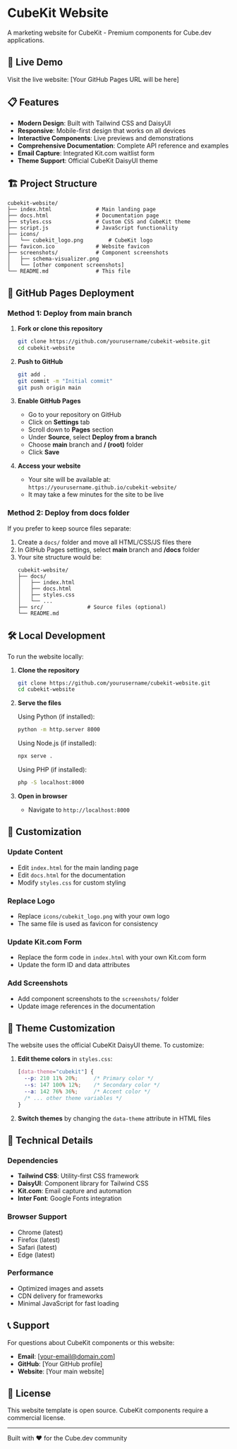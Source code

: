 # CubeKit Website

A marketing website for CubeKit - Premium components for Cube.dev applications.

## 🚀 Live Demo

Visit the live website: [Your GitHub Pages URL will be here]

## 📋 Features

- **Modern Design**: Built with Tailwind CSS and DaisyUI
- **Responsive**: Mobile-first design that works on all devices
- **Interactive Components**: Live previews and demonstrations
- **Comprehensive Documentation**: Complete API reference and examples
- **Email Capture**: Integrated Kit.com waitlist form
- **Theme Support**: Official CubeKit DaisyUI theme

## 🏗️ Project Structure

```
cubekit-website/
├── index.html              # Main landing page
├── docs.html               # Documentation page
├── styles.css              # Custom CSS and CubeKit theme
├── script.js               # JavaScript functionality
├── icons/
│   └── cubekit_logo.png        # CubeKit logo
├── favicon.ico             # Website favicon
├── screenshots/            # Component screenshots
│   ├── schema-visualizer.png
│   └── [other component screenshots]
└── README.md               # This file
```

## 🚀 GitHub Pages Deployment

### Method 1: Deploy from main branch

1. **Fork or clone this repository**
   ```bash
   git clone https://github.com/yourusername/cubekit-website.git
   cd cubekit-website
   ```

2. **Push to GitHub**
   ```bash
   git add .
   git commit -m "Initial commit"
   git push origin main
   ```

3. **Enable GitHub Pages**
   - Go to your repository on GitHub
   - Click on **Settings** tab
   - Scroll down to **Pages** section
   - Under **Source**, select **Deploy from a branch**
   - Choose **main** branch and **/ (root)** folder
   - Click **Save**

4. **Access your website**
   - Your site will be available at: `https://yourusername.github.io/cubekit-website/`
   - It may take a few minutes for the site to be live

### Method 2: Deploy from docs folder

If you prefer to keep source files separate:

1. Create a `docs/` folder and move all HTML/CSS/JS files there
2. In GitHub Pages settings, select **main** branch and **/docs** folder
3. Your site structure would be:
   ```
   cubekit-website/
   ├── docs/
   │   ├── index.html
   │   ├── docs.html
   │   ├── styles.css
   │   └── ...
   ├── src/              # Source files (optional)
   └── README.md
   ```

## 🛠️ Local Development

To run the website locally:

1. **Clone the repository**
   ```bash
   git clone https://github.com/yourusername/cubekit-website.git
   cd cubekit-website
   ```

2. **Serve the files**
   
   Using Python (if installed):
   ```bash
   python -m http.server 8000
   ```
   
   Using Node.js (if installed):
   ```bash
   npx serve .
   ```
   
   Using PHP (if installed):
   ```bash
   php -S localhost:8000
   ```

3. **Open in browser**
   - Navigate to `http://localhost:8000`

## 📝 Customization

### Update Content
- Edit `index.html` for the main landing page
- Edit `docs.html` for the documentation
- Modify `styles.css` for custom styling

### Replace Logo
- Replace `icons/cubekit_logo.png` with your own logo
- The same file is used as favicon for consistency

### Update Kit.com Form
- Replace the form code in `index.html` with your own Kit.com form
- Update the form ID and data attributes

### Add Screenshots
- Add component screenshots to the `screenshots/` folder
- Update image references in the documentation

## 🎨 Theme Customization

The website uses the official CubeKit DaisyUI theme. To customize:

1. **Edit theme colors** in `styles.css`:
   ```css
   [data-theme="cubekit"] {
     --p: 210 11% 20%;     /* Primary color */
     --s: 147 100% 12%;    /* Secondary color */
     --a: 142 76% 36%;     /* Accent color */
     /* ... other theme variables */
   }
   ```

2. **Switch themes** by changing the `data-theme` attribute in HTML files

## 🔧 Technical Details

### Dependencies
- **Tailwind CSS**: Utility-first CSS framework
- **DaisyUI**: Component library for Tailwind CSS
- **Kit.com**: Email capture and automation
- **Inter Font**: Google Fonts integration

### Browser Support
- Chrome (latest)
- Firefox (latest)
- Safari (latest)
- Edge (latest)

### Performance
- Optimized images and assets
- CDN delivery for frameworks
- Minimal JavaScript for fast loading

## 📞 Support

For questions about CubeKit components or this website:

- **Email**: [your-email@domain.com]
- **GitHub**: [Your GitHub profile]
- **Website**: [Your main website]

## 📄 License

This website template is open source. CubeKit components require a commercial license.

---

Built with ❤️ for the Cube.dev community 